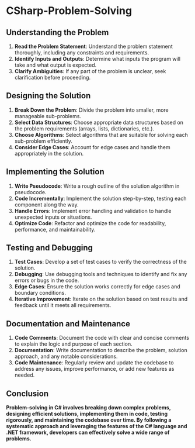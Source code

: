 # CSharp-Problem-Solving


## Understanding the Problem
1. **Read the Problem Statement**: Understand the problem statement thoroughly, including any constraints and requirements.
2. **Identify Inputs and Outputs**: Determine what inputs the program will take and what output is expected.
3. **Clarify Ambiguities**: If any part of the problem is unclear, seek clarification before proceeding.

## Designing the Solution
1. **Break Down the Problem**: Divide the problem into smaller, more manageable sub-problems.
2. **Select Data Structures**: Choose appropriate data structures based on the problem requirements (arrays, lists, dictionaries, etc.).
3. **Choose Algorithms**: Select algorithms that are suitable for solving each sub-problem efficiently.
4. **Consider Edge Cases**: Account for edge cases and handle them appropriately in the solution.

## Implementing the Solution
1. **Write Pseudocode**: Write a rough outline of the solution algorithm in pseudocode.
2. **Code Incrementally**: Implement the solution step-by-step, testing each component along the way.
3. **Handle Errors**: Implement error handling and validation to handle unexpected inputs or situations.
4. **Optimize Code**: Refactor and optimize the code for readability, performance, and maintainability.

## Testing and Debugging
1. **Test Cases**: Develop a set of test cases to verify the correctness of the solution.
2. **Debugging**: Use debugging tools and techniques to identify and fix any errors or bugs in the code.
3. **Edge Cases**: Ensure the solution works correctly for edge cases and boundary conditions.
4. **Iterative Improvement**: Iterate on the solution based on test results and feedback until it meets all requirements.

## Documentation and Maintenance
1. **Code Comments**: Document the code with clear and concise comments to explain the logic and purpose of each section.
2. **Documentation**: Write documentation to describe the problem, solution approach, and any notable considerations.
3. **Code Maintenance**: Regularly review and update the codebase to address any issues, improve performance, or add new features as needed.


## Conclusion
**Problem-solving in C# involves breaking down complex problems, designing efficient solutions, implementing them in code, testing rigorously, and maintaining the codebase over time. By following a systematic approach and leveraging the features of the C# language and .NET framework, developers can effectively solve a wide range of problems.**